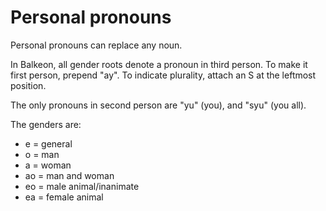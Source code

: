 # Personal pronouns
Personal pronouns can replace any noun.

In Balkeon, all gender roots denote a pronoun in third person. To make it first person, prepend "ay". To indicate plurality, attach an S at the leftmost position.

The only pronouns in second person are "yu" (you), and "syu" (you all).

The genders are:
- e = general
- o = man
- a = woman
- ao = man and woman
- eo = male animal/inanimate
- ea = female animal
